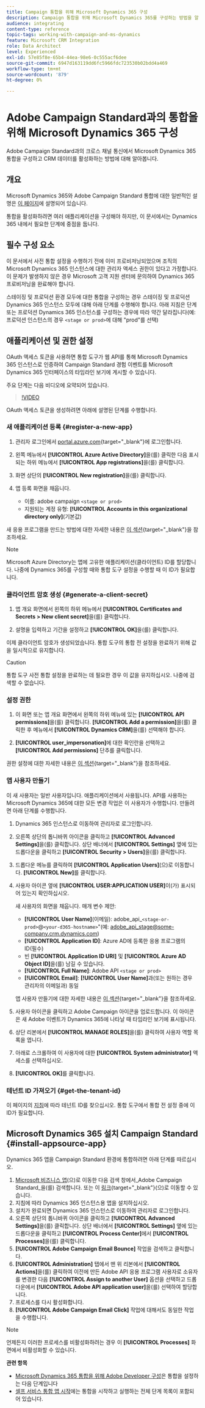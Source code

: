 ```yaml
---
title: Campaign 통합을 위해 Microsoft Dynamics 365 구성
description: Campaign 통합을 위해 Microsoft Dynamics 365를 구성하는 방법을 알아봅니다.
audience: integrating
content-type: reference
topic-tags: working-with-campaign-and-ms-dynamics
feature: Microsoft CRM Integration
role: Data Architect
level: Experienced
exl-id: 57e85f8e-65b4-44ea-98e6-0c555acf6dee
source-git-commit: 6947d163119dd6fc5966fdc723530b02bdd4a469
workflow-type: tm+mt
source-wordcount: '879'
ht-degree: 0%

---
```


# Adobe Campaign Standard과의 통합을 위해 Microsoft Dynamics 365 구성

Adobe Campaign Standard과의 크로스 채널 통신에서 Microsoft Dynamics 365 통합을 구성하고 CRM 데이터를 활성화하는 방법에 대해 알아봅니다.

## 개요

Microsoft Dynamics 365와 Adobe Campaign Standard 통합에 대한 일반적인 설명은 [이 페이지](../../integrating/using/d365-acs-get-started.md)에 설명되어 있습니다.

통합을 활성화하려면 여러 애플리케이션을 구성해야 하지만, 이 문서에서는 Dynamics 365 내에서 필요한 단계에 중점을 둡니다.

## 필수 구성 요소

이 문서에서 사전 통합 설정을 수행하기 전에 이미 프로비저닝되었으며 조직의 Microsoft Dynamics 365 인스턴스에 대한 관리자 액세스 권한이 있다고 가정합니다.  이 문제가 발생하지 않은 경우 Microsoft 고객 지원 센터에 문의하여 Dynamics 365 프로비저닝을 완료해야 합니다.

스테이징 및 프로덕션 환경 모두에 대한 통합을 구성하는 경우 스테이징 및 프로덕션 Dynamics 365 인스턴스 모두에 대해 아래 단계를 수행해야 합니다. 아래 지침은 단계 또는 프로덕션 Dynamics 365 인스턴스를 구성하는 경우에 따라 약간 달라집니다(예: 프로덕션 인스턴스의 경우 `<stage or prod>`에 대해 &quot;prod&quot;를 선택)

## 애플리케이션 및 권한 설정

OAuth 액세스 토큰을 사용하면 통합 도구가 웹 API를 통해 Microsoft Dynamics 365 인스턴스로 인증하여 Campaign Standard 경험 이벤트를 Microsoft Dynamics 365 인터페이스의 타임라인 보기에 게시할 수 있습니다.

주요 단계는 다음 비디오에 요약되어 있습니다.

>[!VIDEO](https://video.tv.adobe.com/v/34837?captions=kor)

OAuth 액세스 토큰을 생성하려면 아래에 설명된 단계를 수행합니다.

### 새 애플리케이션 등록 {#register-a-new-app}

1. 관리자 로그인에서 [portal.azure.com](https://portal.azure.com){target="_blank"}에 로그인합니다.

1. 왼쪽 메뉴에서 **[!UICONTROL Azure Active Directory]**&#x200B;을(를) 클릭한 다음 표시되는 하위 메뉴에서 **[!UICONTROL App registrations]**&#x200B;을(를) 클릭합니다.

1. 화면 상단의 **[!UICONTROL New registration]**&#x200B;을(를) 클릭합니다.

1. 앱 등록 화면을 채웁니다.

   * 이름: adobe campaign `<stage or prod>`
   * 지원되는 계정 유형: **[!UICONTROL Accounts in this organizational directory only]**(기본값)

새 응용 프로그램을 만드는 방법에 대한 자세한 내용은 [이 섹션](https://docs.microsoft.com/en-us/azure/active-directory/develop/quickstart-register-app){target="_blank"}을 참조하세요.

>[!NOTE]
>
>Microsoft Azure Directory는 앱에 고유한 애플리케이션(클라이언트) ID를 할당합니다. 나중에 Dynamics 365를 구성할 때와 통합 도구 설정을 수행할 때 이 ID가 필요합니다.

### 클라이언트 암호 생성 {#generate-a-client-secret}

1. 앱 개요 화면에서 왼쪽의 하위 메뉴에서 **[!UICONTROL Certificates and Secrets > New client secret]**&#x200B;을(를) 클릭합니다.

1. 설명을 입력하고 기간을 설정하고 **[!UICONTROL OK]**&#x200B;을(를) 클릭합니다.

이제 클라이언트 암호가 생성되었습니다. 통합 도구의 통합 전 설정을 완료하기 위해 값을 일시적으로 유지합니다.

>[!CAUTION]
>
>통합 도구 사전 통합 설정을 완료하는 데 필요한 경우 이 값을 유지하십시오. 나중에 검색할 수 없습니다.


### 설정 권한

1. 이 화면 또는 앱 개요 화면에서 왼쪽의 하위 메뉴에 있는 **[!UICONTROL API permissions]**&#x200B;을(를) 클릭합니다.  **[!UICONTROL Add a permission]**&#x200B;을(를) 클릭한 후 메뉴에서 **[!UICONTROL Dynamics CRM]**&#x200B;을(를) 선택해야 합니다.

1. **[!UICONTROL user_impersonation]**&#x200B;에 대한 확인란을 선택하고 **[!UICONTROL Add permissions]** 단추를 클릭합니다.

권한 설정에 대한 자세한 내용은 [이 섹션](https://docs.microsoft.com/en-us/azure/active-directory/develop/quickstart-configure-app-access-web-apis#add-permissions-to-access-web-apis){target="_blank"}을 참조하세요.

### 앱 사용자 만들기

이 새 사용자는 일반 사용자입니다. 애플리케이션에서 사용됩니다. API를 사용하는 Microsoft Dynamics 365에 대한 모든 변경 작업은 이 사용자가 수행합니다. 만들려면 아래 단계를 수행합니다.

1. Dynamics 365 인스턴스로 이동하여 관리자로 로그인합니다.

1. 오른쪽 상단의 톱니바퀴 아이콘을 클릭하고 **[!UICONTROL Advanced Settings]**&#x200B;을(를) 클릭합니다. 상단 배너에서 **[!UICONTROL Settings]** 옆에 있는 드롭다운을 클릭하고 **[!UICONTROL Security > Users]**&#x200B;을(를) 클릭합니다.

1. 드롭다운 메뉴를 클릭하여 **[!UICONTROL Application Users]**(으)로 이동합니다. **[!UICONTROL New]**&#x200B;를 클릭합니다.

1. 사용자 아이콘 옆에 **[!UICONTROL USER:APPLICATION USER]**&#x200B;이(가) 표시되어 있는지 확인하십시오.

   새 사용자의 화면을 채웁니다.  매개 변수 제안:

   * **[!UICONTROL User Name]**(이메일): adobe_api_`<stage-or-prod>`@`<your-d365-hostname>`&quot;(예: adobe_api_stage@some-company.crm.dynamics.com)
   * **[!UICONTROL Application ID]**: Azure AD에 등록한 응용 프로그램의 ID(필수)
   * 빈 **[!UICONTROL Application ID URI]** 및 **[!UICONTROL Azure AD Object ID]**&#x200B;을(를) 남길 수 있습니다.
   * **[!UICONTROL Full Name]**: Adobe API `<stage or prod>`
   * **[!UICONTROL Email]**: **[!UICONTROL User Name]**&#x200B;과(또는 원하는 경우 관리자의 이메일과) 동일

   앱 사용자 만들기에 대한 자세한 내용은 [이 섹션](https://docs.microsoft.com/en-gb/power-platform/admin/create-users-assign-online-security-roles#create-an-application-user){target="_blank"}을 참조하세요.

1. 사용자 아이콘을 클릭하고 Adobe Campaign 아이콘을 업로드합니다. 이 아이콘은 새 Adobe 이벤트가 Dynamics 365에 나타날 때 타임라인 보기에 표시됩니다.

1. 상단 리본에서 **[!UICONTROL MANAGE ROLES]**&#x200B;을(를) 클릭하여 사용자 역할 목록을 엽니다.

1. 아래로 스크롤하여 이 사용자에 대한 **[!UICONTROL System administrator]** 액세스를 선택하십시오.

1. **[!UICONTROL OK]**&#x200B;를 클릭합니다.

### 테넌트 ID 가져오기 {#get-the-tenant-id}

이 페이지의 [지침](https://docs.microsoft.com/en-us/onedrive/find-your-office-365-tenant-id)에 따라 테넌트 ID를 찾으십시오.  통합 도구에서 통합 전 설정 중에 이 ID가 필요합니다.

## Microsoft Dynamics 365 설치 Campaign Standard {#install-appsource-app}

Dynamics 365 앱을 Campaign Standard 환경에 통합하려면 아래 단계를 따르십시오.

1. [Microsoft 비즈니스 앱](https://appsource.microsoft.com/en-us/marketplace/apps)(으)로 이동한 다음 검색 창에서_Adobe Campaign Standard_을(를) 검색합니다.
또는 이 [링크](https://appsource.microsoft.com/en-us/product/dynamics-365/adobe.adobe_campaign_d365?tab=Overview){target="_blank"}(으)로 이동할 수 있습니다.
1. 지침에 따라 Dynamics 365 인스턴스용 앱을 설치하십시오.
1. 설치가 완료되면 Dynamics 365 인스턴스로 이동하여 관리자로 로그인합니다.
1. 오른쪽 상단의 톱니바퀴 아이콘을 클릭하고 **[!UICONTROL Advanced Settings]**&#x200B;을(를) 클릭합니다. 상단 배너에서 **[!UICONTROL Settings]** 옆에 있는 드롭다운을 클릭하고 **[!UICONTROL Process Center]**&#x200B;에서 **[!UICONTROL Processes]**&#x200B;을(를) 클릭합니다.
1. **[!UICONTROL Adobe Campaign Email Bounce]** 작업을 검색하고 클릭합니다.
1. **[!UICONTROL Administration]** 탭에서 맨 위 리본에서 **[!UICONTROL Actions]**&#x200B;을(를) 클릭하여 이전에 만든 Adobe API 응용 프로그램 사용자로 소유자를 변경한 다음 **[!UICONTROL Assign to another User]** 옵션을 선택하고 드롭다운에서 **[!UICONTROL Adobe API application user]**&#x200B;을(를) 선택하여 할당합니다.
1. 프로세스를 다시 활성화합니다.
1. **[!UICONTROL Adobe Campaign Email Click]** 작업에 대해서도 동일한 작업을 수행합니다.

>[!NOTE]
>
>언제든지 이러한 프로세스를 비활성화하려는 경우 이 **[!UICONTROL Processes]** 화면에서 비활성화할 수 있습니다.

**관련 항목**

* [Microsoft Dynamics 365 통합을 위해 Adobe Developer 구성](../../integrating/using/d365-acs-configure-adobe-io.md)은 통합을 설정하는 다음 단계입니다
* [셀프 서비스 통합 앱 시작](../../integrating/using/d365-acs-self-service-app-quick-start-guide.md)에는 통합을 시작하고 실행하는 전체 단계 목록이 포함되어 있습니다.
